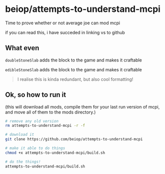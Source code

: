 # beiop/attempts-to-understand-mcpi

Time to prove whether or not average joe can mod mcpi

if you can read this, i have succeded in linking vs to github

## What even
`doubleStoneSlab` adds the block to the game and makes it craftable

`edibleStoneSlab` adds the block to the game and makes it craftable

> I realise this is kinda redundant, but also cool formatting!

## Ok, so how to run it

(this will download all mods, compile them for your last run version of mcpi, and move all of them to the mods directory.)

``` bash
# remove any old version
rm attempts-to-understand-mcpi -r -f

# download it
git clone https://github.com/beiop/attempts-to-understand-mcpi

# make it able to do things
chmod +x attempts-to-understand-mcpi/build.sh

# do the things!
attempts-to-understand-mcpi/build.sh

```
